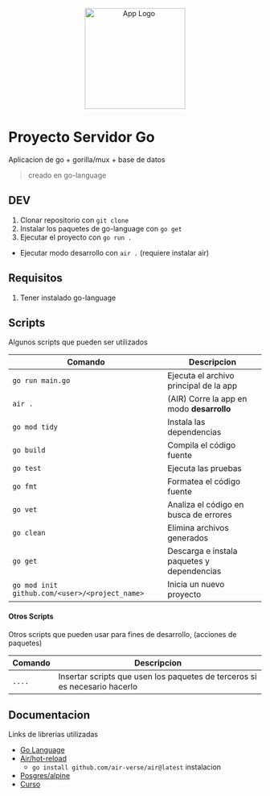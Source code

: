 <p align="center">
  <a href="https://go.dev/" target="blank">
  <img src="https://www.nixsolutions.com/uploads/2020/07/Golang.png" height="200" alt="App Logo" /></a>
</p>

# Proyecto Servidor Go

Aplicacion de go + gorilla/mux + base de datos

> creado en go-language

## DEV

1. Clonar repositorio con `git clone`
2. Instalar los paquetes de go-language con `go get`
3. Ejecutar el proyecto con `go run .`

- Ejecutar modo desarrollo con `air .` (requiere instalar air)

## Requisitos

1. Tener instalado go-language

## Scripts

Algunos scripts que pueden ser utilizados

| Comando                                        | Descripcion                                |
| ---------------------------------------------- | ------------------------------------------ |
| `go run main.go`                               | Ejecuta el archivo principal de la app     |
| `air .`                                        | (AIR) Corre la app en modo **desarrollo**  |
| `go mod tidy`                                  | Instala las dependencias                   |
| `go build`                                     | Compila el código fuente                   |
| `go test`                                      | Ejecuta las pruebas                        |
| `go fmt`                                       | Formatea el código fuente                  |
| `go vet`                                       | Analiza el código en busca de errores      |
| `go clean`                                     | Elimina archivos generados                 |
| `go get`                                       | Descarga e instala paquetes y dependencias |
| `go mod init github.com/<user>/<project_name>` | Inicia un nuevo proyecto                   |

#### Otros Scripts

Otros scripts que pueden usar para fines de desarrollo, (acciones de paquetes)

| Comando | Descripcion                                                                |
| ------- | -------------------------------------------------------------------------- |
| `....`  | Insertar scripts que usen los paquetes de terceros si es necesario hacerlo |

## Documentacion

Links de librerias utilizadas

- [Go Language](https://go.dev/)
- [Air/hot-reload](https://github.com/air-verse/air)
  - `go install github.com/air-verse/air@latest` instalacion
- [Posgres/alpine](https://luppeng.wordpress.com/2020/02/28/install-and-start-postgresql-on-alpine-linux/)
- [Curso](https://youtu.be/B6gQ1B0cn4s?si=UmFd_hg8PxnBDUEy)
